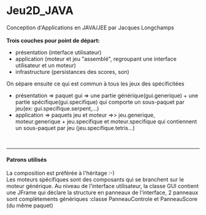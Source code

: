 # Jeu2D_JAVA
Conception d'Applications en JAVA/JEE</u> par Jacques Longchamps<br><br>
<b>Trois couches pour point de départ: </b> 
<ul>
  <li>présentation (interface utilisateur)</li>
  <li>application (moteur et jeu "assemblé", regroupant une interface utilisateur et un moteur)</li>
  <li>infrastructure (persistances des scores, son)</li>
  </ul>
  <p>On sépare ensuite ce qui est commun à tous les jeux des spécificitées<ul>
  <li>présentation => paquet gui => une partie générique(gui.generique) + une partie spécifique(gui.specifique) qui comporte un sous-paquet par jeu(ex: gui.specifique.serpent,...) </li>
  <li>application => paquets jeu et moteur =>> jeu.generique, moteur.generique + jeu.specifique et moteur.specifique qui contiennent un sous-paquet par jeu (jeu.specifique.tetris...) </li>
  </ul>
  <br>
  <hr>
  <h4>Patrons utilisés </h4>
  <p>La composition est préférée à l'héritage :-)<br>
  Les moteurs spécifiques sont des composants qui se branchent sur le moteur générique.
  Au niveau de l'interface utilisateur, la classe GUI contient une JFrame qui déclare la structure en panneaux de l'interface, 2 panneaux sont complètements génériques :classe PanneauControle et PanneauScore (du même paquet)</p>
